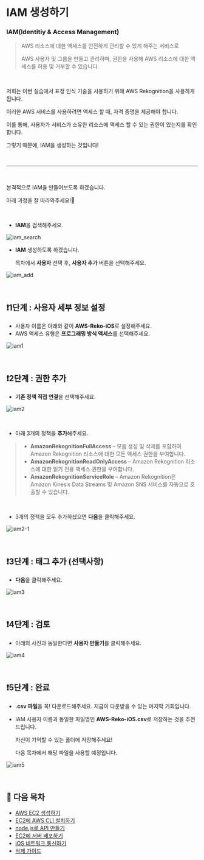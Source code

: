 # IAM 생성하기

### IAM(Identitiy & Access Management)

> AWS 리소스에 대한 액세스를 안전하게 관리할 수 있게 해주는 서비스로
>
> AWS 사용자 및 그룹을 만들고 관리하며, 권한을 사용해 AWS 리소스에 대한 액세스를 허용 및 거부할 수 있습니다.

<br/>

저희는 이번 실습에서 표정 인식 기술을 사용하기 위해 AWS Rekognition을 사용하게 됩니다.

이러한 AWS 서비스를 사용하려면 액세스 할 때, 자격 증명을 제공해야 합니다.

이를 통해, 사용자가 서비스가 소유한 리소스에 액세스 할 수 있는 권한이 있는지를 확인합니다.

그렇기 때문에, IAM을 생성하는 것입니다!

<br/>

------

<br/>

본격적으로 IAM을 만들어보도록 하겠습니다.

아래 과정을 잘 따라와주세요!🤗

<br/>

* **IAM**을 검색해주세요.

![iam_search](https://github.com/kyeahen/ExpressionRekognitionMusicService/blob/master/Guide/images/iam_search.png)



* **IAM** 생성하도록 하겠습니다.

  목차에서 **사용자** 선택 후, **사용자 추가** 버튼을 선택해주세요.

![iam_add](https://github.com/kyeahen/ExpressionRekognitionMusicService/blob/master/Guide/images/iam_add.png)

<br/>

## ❗️1단계 : 사용자 세부 정보 설정

- 사용자 이름은 아래와 같이 **AWS-Reko-iOS**로 설정해주세요.
- AWS 액세스 유형은 **프로그래밍 방식 액세스**를 선택해주세요.

![iam1](https://github.com/kyeahen/ExpressionRekognitionMusicService/blob/master/Guide/images/iam1.png)

<br/>

## ❗️2단계 : 권한 추가

- **기존 정책 직접 연결**을 선택해주세요.

![iam2](https://github.com/kyeahen/ExpressionRekognitionMusicService/blob/master/Guide/images/iam2.png)

<br/>

* 아래 3개의 정책을 **추가**해주세요.

> - **AmazonRekognitionFullAccess** – 모음 생성 및 삭제를 포함하여 Amazon Rekognition 리소스에 대한 모든 액세스 권한을 부여합니다.
> - **AmazonRekognitionReadOnlyAccess** – Amazon Rekognition 리소스에 대한 읽기 전용 액세스 권한을 부여합니다.
> - **AmazonRekognitionServiceRole** – Amazon Rekognition은 Amazon Kinesis Data Streams 및 Amazon SNS 서비스를 자동으로 호출할 수 있습니다.

<br/>

* 3개의 정책을 모두 추가하셨으면 **다음**을 클릭해주세요.

![iam2-1](https://github.com/kyeahen/ExpressionRekognitionMusicService/blob/master/Guide/images/iam2-1.png)

<br/>

## ❗️3단계 : 태그 추가 (선택사항)

* **다음**을 클릭해주세요.

![iam3](https://github.com/kyeahen/ExpressionRekognitionMusicService/blob/master/Guide/images/iam3.png)

<br/>

## ❗️4단계 : 검토

* 아래의 사진과 동일한다면 **사용자 만들기**를 클릭해주세요.

![iam4](https://github.com/kyeahen/ExpressionRekognitionMusicService/blob/master/Guide/images/iam4.png)

<br/>

## ❗️5단계 : 완료

* **.csv 파일**을 꼭! 다운로드해주세요. 지금이 다운받을 수 있는 마지막 기회입니다.

* IAM 사용자 이름과 동일한 파일명인 **AWS-Reko-iOS.csv**로 저장하는 것을 추천드립니다.

  자신이 기억할 수 있는 폴더에 저장해주세요!

  다음 목차에서 해당 파일을 사용할 예정입니다.

![iam5](https://github.com/kyeahen/ExpressionRekognitionMusicService/blob/master/Guide/images/iam5.png)

<br/>



## 🚩 다음 목차

- [AWS EC2 생성하기](https://github.com/kyeahen/ExpressionRekognitionMusicService/blob/master/Guide/AWS%20EC2%20%EC%83%9D%EC%84%B1%ED%95%98%EA%B8%B0.md)
- [EC2에 AWS CLI 설치하기](https://github.com/kyeahen/ExpressionRekognitionMusicService/blob/master/Guide/EC2%EC%97%90%20AWS%20CLI%20%EC%84%A4%EC%B9%98%ED%95%98%EA%B8%B0.md)
- [node.js로 API 만들기](https://github.com/kyeahen/ExpressionRekognitionMusicService/blob/master/Guide/node.js%EB%A1%9C%20API%20%EB%A7%8C%EB%93%A4%EA%B8%B0.md)
- [EC2에 서버 배포하기](https://github.com/kyeahen/ExpressionRekognitionMusicService/blob/master/Guide/EC2%EC%97%90%20%EC%84%9C%EB%B2%84%20%EB%B0%B0%ED%8F%AC%ED%95%98%EA%B8%B0.md)
- [iOS 네트워크 통신하기](https://github.com/kyeahen/ExpressionRekognitionMusicService/blob/master/Guide/iOS%20%EB%84%A4%ED%8A%B8%EC%9B%8C%ED%82%B9%20%ED%86%B5%EC%8B%A0%ED%95%98%EA%B8%B0.md)
- [삭제 가이드](https://github.com/kyeahen/ExpressionRekognitionMusicService/blob/master/Guide/%EC%82%AD%EC%A0%9C%20%EA%B0%80%EC%9D%B4%EB%93%9C.md)






